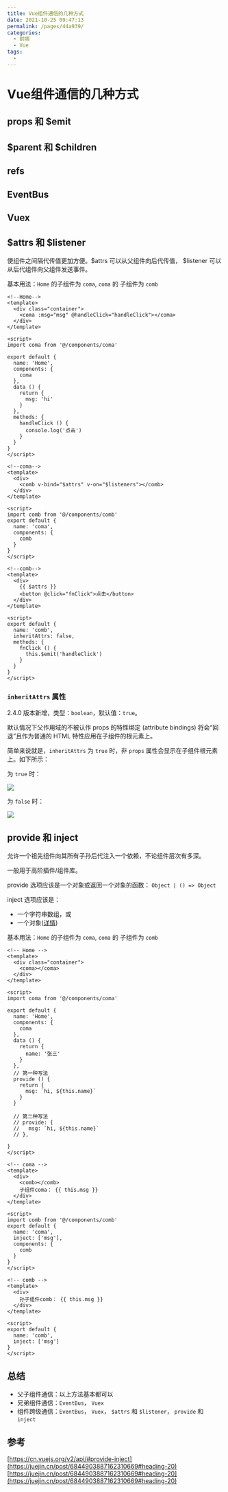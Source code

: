 ```yaml
---
title: Vue组件通信的几种方式
date: 2021-10-25 09:47:13
permalink: /pages/44a939/
categories:
  - 前端
  - Vue
tags:
  - 
---
```

# Vue组件通信的几种方式

## props 和 $emit

## $parent 和 $children

## refs

## EventBus

## Vuex

## $attrs 和 $listener
使组件之间隔代传值更加方便。$attrs 可以从父组件向后代传值， $listener 可以从后代组件向父组件发送事件。

基本用法：`Home` 的子组件为 `coma`, `coma` 的 子组件为 `comb`
```vue
<!--Home-->
<template>
  <div class="container">
    <coma :msg="msg" @handleClick="handleClick"></coma>
  </div>
</template>

<script>
import coma from '@/components/coma'

export default {
  name: 'Home',
  components: {
    coma
  },
  data () {
    return {
      msg: 'hi'
    }
  },
  methods: {
    handleClick () {
      console.log('点击')
    }
  }
}
</script>
```

```vue
<!--coma-->
<template>
  <div>
    <comb v-bind="$attrs" v-on="$listeners"></comb>
  </div>
</template>

<script>
import comb from '@/components/comb'
export default {
  name: 'coma',
  components: {
    comb
  }
}
</script>
```

```vue
<!--comb-->
<template>
  <div>
    {{ $attrs }}
    <button @click="fnClick">点击</button>
  </div>
</template>

<script>
export default {
  name: 'comb',
  inheritAttrs: false,
  methods: {
    fnClick () {
      this.$emit('handleClick')
    }
  }
}
</script>
```

### `inheritAttrs` 属性
2.4.0 版本新增，类型：`boolean`，默认值：`true`。

默认情况下父作用域的不被认作 props 的特性绑定 (attribute bindings) 将会“回退”且作为普通的 HTML 特性应用在子组件的根元素上。

简单来说就是，`inheritAttrs` 为 `true` 时，非 `props` 属性会显示在子组件根元素上。如下所示：


为 `true` 时：

![](https://cdn.jsdelivr.net/gh/Lovelesss/image-store/blog/202110251118709.png)

为 `false` 时：

![](https://cdn.jsdelivr.net/gh/Lovelesss/image-store/blog/202110251119508.png)

## provide 和 inject
允许一个祖先组件向其所有子孙后代注入一个依赖，不论组件层次有多深。

一般用于高阶插件/组件库。

provide 选项应该是一个对象或返回一个对象的函数： `Object | () => Object`

inject 选项应该是：
- 一个字符串数组，或
- 一个对象([详情](https://cn.vuejs.org/v2/api/#provide-inject))

基本用法：`Home` 的子组件为 `coma`, `coma` 的 子组件为 `comb`
```vue
<!-- Home -->
<template>
  <div class="container">
    <coma></coma>
  </div>
</template>

<script>
import coma from '@/components/coma'

export default {
  name: 'Home',
  components: {
    coma
  },
  data () {
    return {
      name: '张三'
    }
  },
  // 第一种写法
  provide () {
    return {
      msg: `hi, ${this.name}`
    }
  }

  // 第二种写法
  // provide: {
  //   msg: `hi, ${this.name}`
  // },

}
</script>
```

```vue
<!-- coma -->
<template>
  <div>
    <comb></comb>
    子组件coma： {{ this.msg }}
  </div>
</template>

<script>
import comb from '@/components/comb'
export default {
  name: 'coma',
  inject: ['msg'],
  components: {
    comb
  }
}
</script>
```

```vue
<!-- comb -->
<template>
  <div>
    孙子组件comb： {{ this.msg }}
  </div>
</template>

<script>
export default {
  name: 'comb',
  inject: ['msg']
}
</script>

```

## 总结
- 父子组件通信：以上方法基本都可以
- 兄弟组件通信：`EventBus`， `Vuex`
- 组件跨级通信：`EventBus`， `Vuex`， `$attrs` 和 `$listener`， `provide` 和 `inject`


## 参考
[https://cn.vuejs.org/v2/api/#provide-inject](https://juejin.cn/post/6844903887162310669#heading-20)
[https://juejin.cn/post/6844903887162310669#heading-20](https://juejin.cn/post/6844903887162310669#heading-20)
